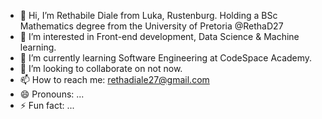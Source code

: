 - 👋 Hi, I’m Rethabile Diale from Luka, Rustenburg. Holding a BSc Mathematics degree from the University of Pretoria @RethaD27
- 👀 I’m interested in Front-end development, Data Science & Machine learning.
- 🌱 I’m currently learning Software Engineering at CodeSpace Academy.
- 💞️ I’m looking to collaborate on not now.
- 📫 How to reach me: rethadiale27@gmail.com
- 😄 Pronouns: ...
- ⚡ Fun fact: ...

<!---
RethaD27/RethaD27 is a ✨ special ✨ repository because its `README.md` (this file) appears on your GitHub profile.
You can click the Preview link to take a look at your changes.
--->
